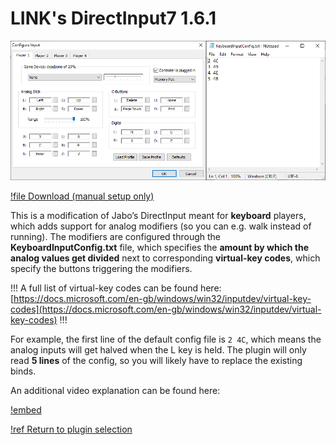 # LINK's DirectInput7 1.6.1

![](./img/keyboardinput.png)

[!file Download (manual setup only)](https://cdn.discordapp.com/attachments/329337636244291587/421198571266768907/KeyboardInput.zip)

This is a modification of Jabo’s DirectInput meant for **keyboard** players, which adds support for analog modifiers (so you can e.g. walk instead of running). The modifiers are configured through the **KeyboardInputConfig.txt** file, which specifies the **amount by which the analog values get divided** next to corresponding **virtual-key codes**, which specify the buttons triggering the modifiers. 

!!!
A full list of virtual-key codes can be found here: [https://docs.microsoft.com/en-gb/windows/win32/inputdev/virtual-key-codes](https://docs.microsoft.com/en-gb/windows/win32/inputdev/virtual-key-codes)
!!!

For example, the first line of the default config file is `2 4C`, which means the analog inputs will get halved when the L key is held. The plugin will only read **5 lines** of the config, so you will likely have to replace the existing binds.

An additional video explanation can be found here:

[!embed](https://www.youtube.com/embed/pwsz8ak65N0?start=142)

[!ref Return to plugin selection](plugin_setup.md#plugin-selection)
